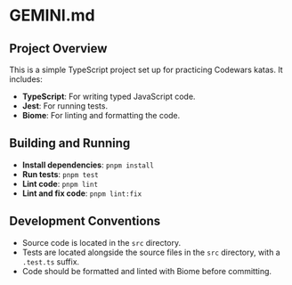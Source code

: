 # GEMINI.md

## Project Overview

This is a simple TypeScript project set up for practicing Codewars katas. It includes:

*   **TypeScript**: For writing typed JavaScript code.
*   **Jest**: For running tests.
*   **Biome**: For linting and formatting the code.

## Building and Running

*   **Install dependencies**: `pnpm install`
*   **Run tests**: `pnpm test`
*   **Lint code**: `pnpm lint`
*   **Lint and fix code**: `pnpm lint:fix`

## Development Conventions

*   Source code is located in the `src` directory.
*   Tests are located alongside the source files in the `src` directory, with a `.test.ts` suffix.
*   Code should be formatted and linted with Biome before committing.
